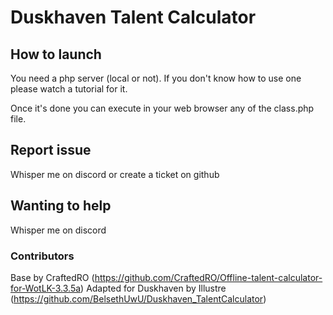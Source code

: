 # Duskhaven Talent Calculator

## How to launch
You need a php server (local or not).
If you don't know how to use one please watch a tutorial for it.

Once it's done you can execute in your web browser any of the class.php file.

## Report issue
Whisper me on discord or create a ticket on github

## Wanting to help 
Whisper me on discord

### Contributors
Base by CraftedRO (https://github.com/CraftedRO/Offline-talent-calculator-for-WotLK-3.3.5a)
Adapted for Duskhaven by Illustre (https://github.com/BelsethUwU/Duskhaven_TalentCalculator)
